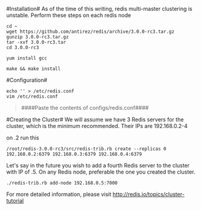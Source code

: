 #Installation#
As of the time of this writing, redis multi-master clustering is unstable. Perform these steps on each redis node

```
cd ~
wget https://github.com/antirez/redis/archive/3.0.0-rc3.tar.gz
gunzip 3.0.0-rc3.tar.gz
tar -xvf 3.0.0-rc3.tar
cd 3.0.0-rc3

yum install gcc

make && make install
```

#Configuration#
```
echo '' > /etc/redis.conf
vim /etc/redis.conf
```
> ####Paste the contents of configs/redis.conf####

#Creating the Cluster#
We will assume we have 3 Redis servers for the cluster, which is the minimum recommended. Their IPs are 192.168.0.2-4

on .2 run this
```
/root/redis-3.0.0-rc3/src/redis-trib.rb create --replicas 0 192.168.0.2:6379 192.168.0.3:6379 192.168.0.4:6379
```

Let's say in the future you wish to add a fourth Redis server to the cluster with IP of .5. On any Redis node, preferable the one you created the cluster.
```
./redis-trib.rb add-node 192.168.0.5:7000
```

For more detailed information, please visit http://redis.io/topics/cluster-tutorial
